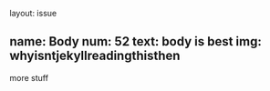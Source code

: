 
layout: issue

name: Body
num: 52
text: body is best
img: whyisntjekyllreadingthisthen
---
more stuff
